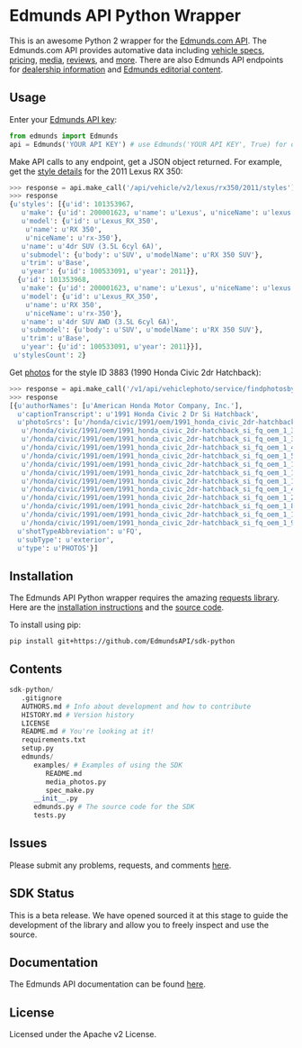 # Edmunds API Python Wrapper

This is an awesome Python 2 wrapper for the [Edmunds.com API](http://developer.edmunds.com/api-documentation/overview/index.html).
The Edmunds.com API provides automative data including [vehicle specs](http://developer.edmunds.com/api-documentation/vehicle/), 
[pricing](http://developer.edmunds.com/api-documentation/vehicle/price_tmv/v1/), [media](http://developer.edmunds.com/api-documentation/vehicle/media_photos/v1/), 
[reviews](http://developer.edmunds.com/api-documentation/vehicle/content_ratings_and_reviews/v2/), and [more](http://developer.edmunds.com/api-documentation/overview/index.html#sec-6). 
There are also Edmunds API endpoints for [dealership information](http://developer.edmunds.com/api-documentation/dealer/) 
and [Edmunds editorial content](http://developer.edmunds.com/api-documentation/editorial/).

## Usage
Enter your [Edmunds API key](http://edmunds.mashery.com/member/register/):
```python
from edmunds import Edmunds
api = Edmunds('YOUR API KEY') # use Edmunds('YOUR API KEY', True) for debug mode
```

Make API calls to any endpoint, get a JSON object returned.
For example, get the [style details](http://developer.edmunds.com/api-documentation/vehicle/spec_style/v2/01_by_mmy/api-description.html) 
for the 2011 Lexus RX 350:
```python
>>> response = api.make_call('/api/vehicle/v2/lexus/rx350/2011/styles')
>>> response
{u'styles': [{u'id': 101353967,
   u'make': {u'id': 200001623, u'name': u'Lexus', u'niceName': u'lexus'},
   u'model': {u'id': u'Lexus_RX_350',
    u'name': u'RX 350',
    u'niceName': u'rx-350'},
   u'name': u'4dr SUV (3.5L 6cyl 6A)',
   u'submodel': {u'body': u'SUV', u'modelName': u'RX 350 SUV'},
   u'trim': u'Base',
   u'year': {u'id': 100533091, u'year': 2011}},
  {u'id': 101353968,
   u'make': {u'id': 200001623, u'name': u'Lexus', u'niceName': u'lexus'},
   u'model': {u'id': u'Lexus_RX_350',
    u'name': u'RX 350',
    u'niceName': u'rx-350'},
   u'name': u'4dr SUV AWD (3.5L 6cyl 6A)',
   u'submodel': {u'body': u'SUV', u'modelName': u'RX 350 SUV'},
   u'trim': u'Base',
   u'year': {u'id': 100533091, u'year': 2011}}],
 u'stylesCount': 2}
```

Get [photos](http://developer.edmunds.com/api-documentation/vehicle/media_photos/v1/) 
for the style ID 3883 (1990 Honda Civic 2dr Hatchback):
```python
>>> response = api.make_call('/v1/api/vehiclephoto/service/findphotosbystyleid', comparator='simple', styleId='3883')
>>> response
[{u'authorNames': [u'American Honda Motor Company, Inc.'],
  u'captionTranscript': u'1991 Honda Civic 2 Dr Si Hatchback',
  u'photoSrcs': [u'/honda/civic/1991/oem/1991_honda_civic_2dr-hatchback_si_fq_oem_1_131.jpg',
   u'/honda/civic/1991/oem/1991_honda_civic_2dr-hatchback_si_fq_oem_1_396.jpg',
   u'/honda/civic/1991/oem/1991_honda_civic_2dr-hatchback_si_fq_oem_1_300.jpg',
   u'/honda/civic/1991/oem/1991_honda_civic_2dr-hatchback_si_fq_oem_1_400.jpg',
   u'/honda/civic/1991/oem/1991_honda_civic_2dr-hatchback_si_fq_oem_1_500.jpg',
   u'/honda/civic/1991/oem/1991_honda_civic_2dr-hatchback_si_fq_oem_1_185.jpg',
   u'/honda/civic/1991/oem/1991_honda_civic_2dr-hatchback_si_fq_oem_1_175.jpg',
   u'/honda/civic/1991/oem/1991_honda_civic_2dr-hatchback_si_fq_oem_1_196.jpg',
   u'/honda/civic/1991/oem/1991_honda_civic_2dr-hatchback_si_fq_oem_1_423.jpg',
   u'/honda/civic/1991/oem/1991_honda_civic_2dr-hatchback_si_fq_oem_1_276.jpg',
   u'/honda/civic/1991/oem/1991_honda_civic_2dr-hatchback_si_fq_oem_1_87.jpg',
   u'/honda/civic/1991/oem/1991_honda_civic_2dr-hatchback_si_fq_oem_1_150.jpg',
   u'/honda/civic/1991/oem/1991_honda_civic_2dr-hatchback_si_fq_oem_1_98.jpg'],
  u'shotTypeAbbreviation': u'FQ',
  u'subType': u'exterior',
  u'type': u'PHOTOS'}]
```

## Installation 

The Edmunds API Python wrapper requires the amazing [requests library](http://docs.python-requests.org/en/latest/).
Here are the [installation instructions](http://docs.python-requests.org/en/latest/user/install/#install) and the
[source code](https://github.com/kennethreitz/requests/).

To install using pip:

```pip install git+https://github.com/EdmundsAPI/sdk-python```

## Contents

```python
sdk-python/
   .gitignore
   AUTHORS.md # Info about development and how to contribute
   HISTORY.md # Version history
   LICENSE
   README.md # You're looking at it!
   requirements.txt
   setup.py
   edmunds/
      examples/ # Examples of using the SDK
         README.md
         media_photos.py
         spec_make.py
      __init__.py
      edmunds.py # The source code for the SDK
      tests.py
```

## Issues

Please submit any problems, requests, and comments [here](https://github.com/EdmundsAPI/sdk-python/issues).

## SDK Status

This is a beta release. We have opened sourced it at this stage to guide the development of the library and allow you to freely inspect and use the source.

## Documentation

The Edmunds API documentation can be found [here](http://developer.edmunds.com/api-documentation/overview/index.html).

## License

Licensed under the Apache v2 License.
